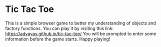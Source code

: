 # Tic Tac Toe
This is a simple browser game to better my understanding of objects and factory functions. You can play it by visiting this link: https://advayav.github.io/tic-tac-toe/
You will be prompted to enter some information before the game starts. Happy playing!